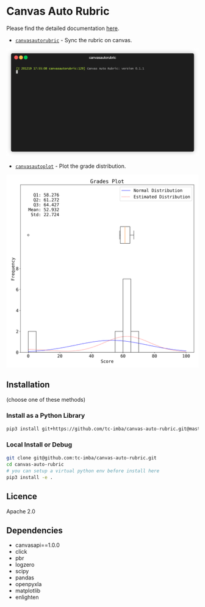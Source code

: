 # Canvas Auto Rubric

Please find the detailed documentation [here](https://tc-imba.github.io/canvas-auto-rubric).

* [`canvasautorubric`](https://tc-imba.github.io/canvas-auto-rubric/canvasautorubric) - Sync the rubric on canvas.

![Terminal](docs/record/record.gif)

* [`canvasautoplot`](https://tc-imba.github.io/canvas-auto-rubric/canvasautoplot) - Plot the grade distribution.

![Sample Output](docs/images/sample.png)

## Installation

(choose one of these methods)

### Install as a Python Library

```bash
pip3 install git+https://github.com/tc-imba/canvas-auto-rubric.git@master
```

### Local Install or Debug

```bash
git clone git@github.com:tc-imba/canvas-auto-rubric.git
cd canvas-auto-rubric
# you can setup a virtual python env before install here
pip3 install -e .
```

## Licence        
                  
Apache 2.0        
                  
## Dependencies   
                  
* canvasapi==1.0.0
* click           
* pbr             
* logzero         
* scipy           
* pandas          
* openpyxla       
* matplotlib      
* enlighten       